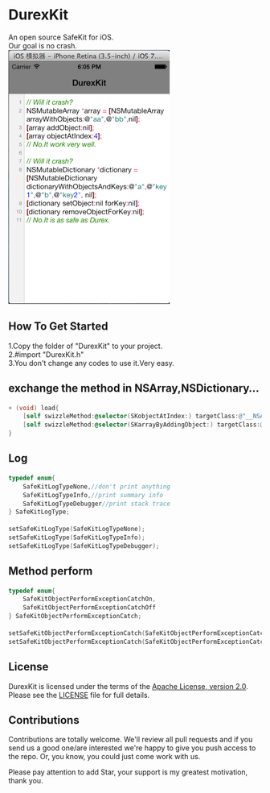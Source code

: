 DurexKit
========

An open source SafeKit for iOS.<br>
Our goal is no crash.<br>
![image](https://github.com/JJMM/CUSResources/raw/master/DurexKitIntr.png)

## How To Get Started
1.Copy the folder of "DurexKit" to your project.<br>
2.#import "DurexKit.h"<br>
3.You don't change any codes to use it.Very easy.<br>


## exchange the method in NSArray,NSDictionary…
```objective-c
+ (void) load{
    [self swizzleMethod:@selector(SKobjectAtIndex:) targetClass:@"__NSArrayI" target:@selector(objectAtIndex:)];
    [self swizzleMethod:@selector(SKarrayByAddingObject:) targetClass:@"__NSArrayI" target:@selector(arrayByAddingObject:)];
}

```

## Log
```objective-c
typedef enum{
    SafeKitLogTypeNone,//don't print anything
    SafeKitLogTypeInfo,//print summary info
    SafeKitLogTypeDebugger//print stack trace
} SafeKitLogType;

setSafeKitLogType(SafeKitLogTypeNone);
setSafeKitLogType(SafeKitLogTypeInfo);
setSafeKitLogType(SafeKitLogTypeDebugger);
```

## Method perform
```objective-c
typedef enum{
    SafeKitObjectPerformExceptionCatchOn,
    SafeKitObjectPerformExceptionCatchOff
} SafeKitObjectPerformExceptionCatch;

setSafeKitObjectPerformExceptionCatch(SafeKitObjectPerformExceptionCatchOn);
setSafeKitObjectPerformExceptionCatch(SafeKitObjectPerformExceptionCatchOff);

```
## License

DurexKit is licensed under the terms of the [Apache License, version 2.0](http://www.apache.org/licenses/LICENSE-2.0.html). Please see the [LICENSE](LICENSE) file for full details.

## Contributions

Contributions are totally welcome. We'll review all pull requests and if you send us a good one/are interested we're happy to give you push access to the repo. Or, you know, you could just come work with us.<br>

Please pay attention to add Star, your support is my greatest motivation, thank you.
